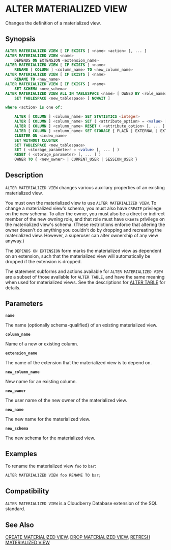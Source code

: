 # ALTER MATERIALIZED VIEW

Changes the definition of a materialized view.

## Synopsis

```sql
ALTER MATERIALIZED VIEW [ IF EXISTS ] <name> <action> [, ... ]
ALTER MATERIALIZED VIEW <name>
    DEPENDS ON EXTENSION <extension_name>
ALTER MATERIALIZED VIEW [ IF EXISTS ] <name>
    RENAME [ COLUMN ] <column_name> TO <new_column_name>
ALTER MATERIALIZED VIEW [ IF EXISTS ] <name>
    RENAME TO <new_name>
ALTER MATERIALIZED VIEW [ IF EXISTS ] <name>
    SET SCHEMA <new_schema>
ALTER MATERIALIZED VIEW ALL IN TABLESPACE <name> [ OWNED BY <role_name> [, ... ] ]
    SET TABLESPACE <new_tablespace> [ NOWAIT ]

where <action> is one of:

    ALTER [ COLUMN ] <column_name> SET STATISTICS <integer>
    ALTER [ COLUMN ] <column_name> SET ( <attribute_option> = <value> [, ... ] )
    ALTER [ COLUMN ] <column_name> RESET ( <attribute_option> [, ... ] )
    ALTER [ COLUMN ] <column_name> SET STORAGE { PLAIN | EXTERNAL | EXTENDED | MAIN }
    CLUSTER ON <index_name>
    SET WITHOUT CLUSTER
    SET TABLESPACE <new_tablespace>
    SET ( <storage_paramete>r = <value> [, ... ] )
    RESET ( <storage_parameter> [, ... ] )
    OWNER TO { <new_owner> | CURRENT_USER | SESSION_USER }
```

## Description

`ALTER MATERIALIZED VIEW` changes various auxiliary properties of an existing materialized view.

You must own the materialized view to use `ALTER MATERIALIZED VIEW`. To change a materialized view's schema, you must also have `CREATE` privilege on the new schema. To alter the owner, you must also be a direct or indirect member of the new owning role, and that role must have `CREATE` privilege on the materialized view's schema. (These restrictions enforce that altering the owner doesn't do anything you couldn't do by dropping and recreating the materialized view. However, a superuser can alter ownership of any view anyway.)

The `DEPENDS ON EXTENSION` form marks the materialized view as dependent on an extension, such that the materialized view will automatically be dropped if the extension is dropped.

The statement subforms and actions available for `ALTER MATERIALIZED VIEW` are a subset of those available for `ALTER TABLE`, and have the same meaning when used for materialized views. See the descriptions for [ALTER TABLE](/docs/sql-statements/sql-stmt-alter-table.md) for details.

## Parameters

**`name`**

The name (optionally schema-qualified) of an existing materialized view.

**`column_name`**

Name of a new or existing column.

**`extension_name`**

The name of the extension that the materialized view is to depend on.

**`new_column_name`**

New name for an existing column.

**`new_owner`**

The user name of the new owner of the materialized view.

**`new_name`**

The new name for the materialized view.

**`new_schema`**

The new schema for the materialized view.

## Examples

To rename the materialized view `foo` to `bar`:

```
ALTER MATERIALIZED VIEW foo RENAME TO bar;
```

## Compatibility

`ALTER MATERIALIZED VIEW` is a Cloudberry Database extension of the SQL standard.

## See Also

[CREATE MATERIALIZED VIEW](/docs/sql-statements/sql-stmt-create-materialized-view.md), [DROP MATERIALIZED VIEW](/docs/sql-statements/sql-stmt-drop-materialized-view.md), [REFRESH MATERIALIZED VIEW](/docs/sql-statements/sql-stmt-refresh-materialized-view.md)



